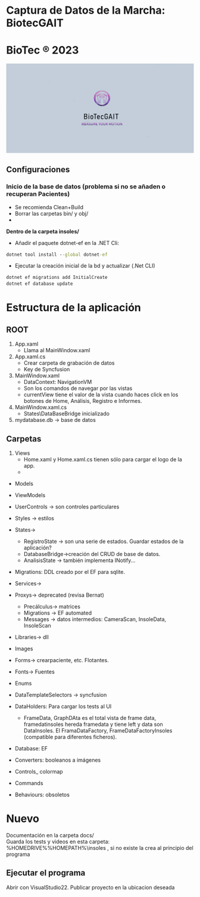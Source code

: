 ﻿# Captura de Datos de la Marcha: BiotecGAIT
# BioTec :registered: 2023

![Bio](/insoles/Images/biotecgait.png)
  

## Configuraciones

### Inicio de la base de datos (problema si no se añaden o recuperan Pacientes)
- Se recomienda Clean+Build
- Borrar las carpetas bin/ y obj/
- 
**Dentro de la carpeta insoles/**

- Añadir el paquete dotnet-ef en la .NET Cli:

```cmd
dotnet tool install --global dotnet-ef
```
- Ejecutar la creación inicial de la bd y actualizar (.Net CLI)
```cmd
dotnet ef migrations add InitialCreate
dotnet ef database update
```

# Estructura de la aplicación

## ROOT
1. App.xaml
    - Llama al MainWindow.xaml
2. App.xaml.cs 
    - Crear carpeta de grabación de datos
    - Key de Syncfusion
3. MainWindow.xaml
    - DataContext: NavigationVM
    - Son los comandos de navegar por las vistas
    - currentView tiene el valor de la vista cuando haces click en los 
    botones de Home, Análisis, Registro e Informes.
4. MainWindow.xaml.cs
    - States\DataBaseBridge inicializado
5. mydatabase.db -> base de datos
                
## Carpetas

1. Views
    - Home.xaml y Home.xaml.cs tienen sólo para cargar el logo de la app.
    - 
- Models
- ViewModels

- UserControls -> son controles particulares
- Styles -> estilos 
- States-> 
    * RegistroState -> son una serie de estados. Guardar estados de la aplicación?
    * DatabaseBridge->creación del CRUD de base de datos.
    * AnalisisState -> también implementa INotify... 
- Migrations: DDL creado por el EF para sqlite.
- Services->
- Proxys-> deprecated (revisa Bernat)
    * Precálculus-> matrices
    * Migrations -> EF automated
    * Messages -> datos intermedios:
	       CameraScan, InsoleData, InsoleScan
- Libraries-> dll
- Images
- Forms-> crearpaciente, etc. Flotantes.
- Fonts-> Fuentes
- Enums
- DataTemplateSelectors -> syncfusion
- DataHolders: Para cargar los tests al UI
    * FrameData, GraphDAta es el total vista de frame data, framedatinsoles hereda framedata y tiene left y data son DataInsoles. El FramaDataFactory, FrameDataFactoryInsoles (compatible para diferentes ficheros). 
- Database: EF
- Converters: booleanos a imágenes
- Controls_ colormap
- Commands
- Behaviours: obsoletos

# Nuevo
Documentación en la carpeta docs/  
Guarda los tests y videos en esta carpeta: %HOMEDRIVE%%HOMEPATH%\insoles , si no existe la crea al principio del programa
## Ejecutar el programa
Abrir con VisualStudio22. Publicar proyecto en la ubicacion deseada